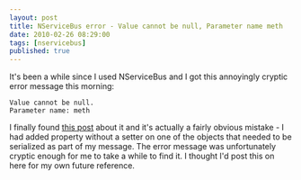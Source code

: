 ```yaml
---
layout: post
title: NServiceBus error - Value cannot be null, Parameter name meth
date: 2010-02-26 08:29:00
tags: [nservicebus]
published: true
---
```


It's been a while since I used NServiceBus and I got this annoyingly cryptic error message this morning:

```
Value cannot be null.
Parameter name: meth
```

I finally found [this post](http://tech.groups.yahoo.com/group/nservicebus/message/3219) about it and 
it's actually a fairly obvious mistake - I had added property without a setter on one of the objects 
that needed to be serialized as part of my message. The error message was unfortunately cryptic enough 
for me to take a while to find it. I thought I'd post this on here for my own future reference.